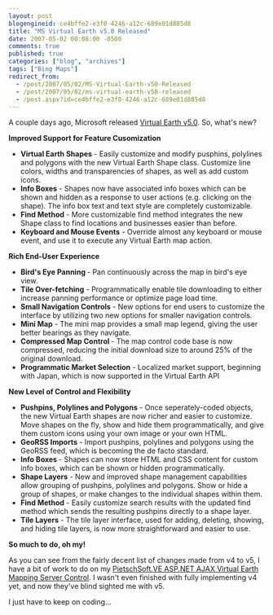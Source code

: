 ```yaml
---
layout: post
blogengineid: ce4bffe2-e3f0-4246-a12c-689e01d885d8
title: "MS Virtual Earth v5.0 Released"
date: 2007-05-02 00:08:00 -0500
comments: true
published: true
categories: ["blog", "archives"]
tags: ["Bing Maps"]
redirect_from: 
  - /post/2007/05/02/MS-Virtual-Earth-v50-Released
  - /post/2007/05/02/ms-virtual-earth-v50-released
  - /post.aspx?id=ce4bffe2-e3f0-4246-a12c-689e01d885d8
---
```

<!-- more -->
<p>
A couple days ago, Microsoft released <a href="http://dev.live.com/blogs/virtual_earth/archive/2007/04/28/105.aspx">Virtual Earth v5.0</a>. So, what&#39;s new?
</p>
<p>
<strong>Improved Support for Feature Cusomization</strong>
</p>
<ul>
	<li><strong>Virtual Earth Shapes</strong> - Easily customize and modify pusphins, polylines and polygons with the new Virtual Earth Shape class. Customize line colors, widths and transparencies of shapes, as well as add custom icons.</li>
	<li><strong>Info Boxes</strong> - Shapes now have associated info boxes which can be shown and hidden as a response to user actions (e.g. clicking on the shape). The info box text and text style are completely customizable.</li>
	<li><strong>Find Method</strong> - More customizable find method integrates the new Shape class to find locations and businesses easier than before.</li>
	<li><strong>Keyboard and Mouse Events</strong> - Override almost any keyboard or mouse event, and use it to execute any Virtual Earth map action.</li>
</ul>
<p>
<strong>Rich End-User Experience</strong>
</p>
<ul>
	<li><strong>Bird&#39;s Eye Panning </strong>- Pan continuously across the map in bird&#39;s eye view.</li>
	<li><strong>Tile Over-fetching</strong> - Programmatically enable tile downloading to either increase panning performance or optimize page load time.</li>
	<li><strong>Small Navigation Controls</strong> - New options for end users to customize the interface by utilizing two new options for smaller navigation controls.</li>
	<li><strong>Mini Map</strong> - The mini map provides a small map legend, giving the user better bearings as they navigate.</li>
	<li><strong>Compressed Map Control </strong>- The map control code base is now compressed, reducing the initial download size to around 25% of the original download.</li>
	<li><strong>Programmatic Market Selection</strong> - Localized market support, beginning with Japan, which is now supported in the Virtual Earth API</li>
</ul>
<p>
<strong>New Level of Control and Flexibility</strong>
</p>
<ul>
	<li><strong>Pushpins, Polylines and Polygons</strong> - Once seperately-coded objects, the new Virtual Earth shapes are now richer and easier to customize. Move shapes on the fly, show and hide them programmatically, and give them custom icons using your own image or your own HTML.</li>
	<li><strong>GeoRSS Imports</strong> - Import pushpins, polylines and polygons using the GeoRSS feed, which is becoming the de facto standard.</li>
	<li><strong>Info Boxes </strong>- Shapes can now store HTML and CSS content for custom info boxes, which can be shown or hidden programmatically.</li>
	<li><strong>Shape Layers</strong> - New and improved shape management capabilities allow grouping of pushpins, polylines and polygons. Show or hide a group of shapes, or make changes to the individual shapes within them.</li>
	<li><strong>Find Method</strong> - Easily customize search results with the updated find method which sends the resulting pushpins directly to a shape layer.</li>
	<li><strong>Tile Layers</strong> - The tile layer interface, used for adding, deleting, showing, and hiding tile layers, is now more straightforward and easier to use.</li>
</ul>
<p>
<strong>So much to do, oh my!</strong>
</p>
<p>
As you can see from the fairly decent list of changes made from v4 to v5, I have a bit of work to do on my <a href="/admin/Pages/codeplex.com/pietschsoftve3">PietschSoft.VE ASP.NET AJAX Virtual Earth Mapping Server Control</a>. I wasn&#39;t even finished with fully implementing v4 yet, and now they&#39;ve blind sighted me with v5.
</p>
<p>
I just have to keep on coding...
</p>
